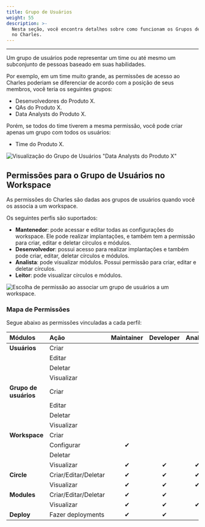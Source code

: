 ```yaml
---
title: Grupo de Usuários
weight: 55
description: >-
  Nesta seção, você encontra detalhes sobre como funcionam os Grupos de Usuários
  no Charles.
---
```


---

Um grupo de usuários pode representar um time ou até mesmo um subconjunto de pessoas baseado em suas habilidades. 

Por exemplo, em um time muito grande, as permissões de acesso ao Charles poderiam se diferenciar de acordo com a posição de seus membros, você teria os seguintes grupos:

* Desenvolvedores do Produto X.
* QAs do Produto X.
* Data Analysts do Produto X.

Porém, se todos do time tiverem a mesma permissão, você pode criar apenas um grupo com todos os usuários:

* Time do Produto X.

![Visualiza&#xE7;&#xE3;o do Grupo de Usu&#xE1;rios &quot;Data Analysts do Produto X&quot;](//image%20%283%29.png)

## Permissões para o Grupo de Usuários no Workspace

As permissões do Charles são dadas aos grupos de usuários quando você os associa a um workspace.

Os seguintes perfis são suportados: 

* **Mantenedor**: pode acessar e editar todas as configurações do workspace. Ele pode realizar implantações, e também tem a permissão para criar, editar e deletar círculos e módulos.
* **Desenvolvedor**: possui acesso para realizar implantações e também pode criar, editar, deletar círculos e módulos. 
* **Analista**: pode visualizar módulos. Possui permissão para criar, editar e deletar círculos.
* **Leitor**: pode visualizar círculos e módulos.

![Escolha de permiss&#xE3;o ao associar um grupo de usu&#xE1;rios a um workspace.](//chrome-capture-3-.gif)

### Mapa de Permissões

Segue abaixo as permissões vinculadas a cada perfil:

| Módulos | Ação | Maintainer | Developer | Analyst  | Reader |
| :--- | :--- | :---: | :---: | :---: | :---: |
| **Usuários** | Criar  |   |   |   |   |
|   | Editar |   |   |   |   |
|   | Deletar |   |   |   |   |
|   | Visualizar  |   |   |   |   |
| **Grupo de usuários** | Criar |   |   |   |   |
|   | Editar  |   |   |   |   |
|   | Deletar |   |   |   |   |
|   | Visualizar  |   |   |   |   |
| **Workspace** | Criar |   |   |   |   |
|   | Configurar | ✔ |   |   |   |
|   | Deletar |   |   |   |   |
|   | Visualizar | ✔  | ✔  | ✔  | ✔  |
| **Circle** | Criar/Editar/Deletar | ✔  | ✔  | ✔  |   |
|   | Visualizar | ✔  | ✔  | ✔  | ✔  |
| **Modules**  | Criar/Editar/Deletar | ✔  | ✔  |   |   |
|   | Visualizar  | ✔  | ✔  | ✔  | ✔  |
| **Deploy**  | Fazer deployments | ✔  | ✔  |   |   |
